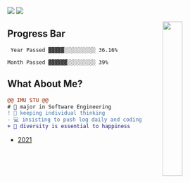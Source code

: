 ![](https://komarev.com/ghpvc/?username=bGZoCg) <img src="https://img.shields.io/github/last-commit/bgzocg/bgzocg.github.io?color=ff69b4&label=blog%20update%20%40%20"/> 

<img align="right" width="30%" src="https://media.giphy.com/media/k8kITi9SAwe9JWbUaH/giphy.gif">

## Progress Bar

```
 Year Passed ▓▓▓▓▓░░░░░░░░░░ 36.16%

Month Passed ▓▓▓▓▓▓░░░░░░░░░ 39%
```
## What About Me?

```diff
@@ IMU STU @@
# 📖 major in Software Engineering
! 🤔 keeping individual thinking
- 💻 insisting to push log daily and coding  
+ 🎯 diversity is essential to happiness
```

- [2021](https://github.com/bGZoCg/2021)

